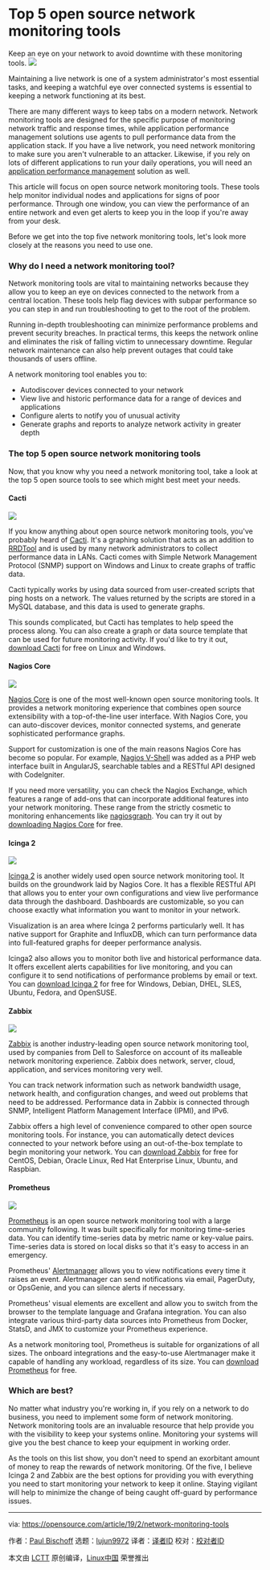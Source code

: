 [#]: collector: (lujun9972)
[#]: translator: (sugarfillet)
[#]: reviewer: ( )
[#]: publisher: ( )
[#]: url: ( )
[#]: subject: (Top 5 open source network monitoring tools)
[#]: via: (https://opensource.com/article/19/2/network-monitoring-tools)
[#]: author: (Paul Bischoff https://opensource.com/users/paulbischoff)

Top 5 open source network monitoring tools
======
Keep an eye on your network to avoid downtime with these monitoring tools.
![](https://opensource.com/sites/default/files/styles/image-full-size/public/lead-images/mesh_networking_dots_connected.png?itok=ovINTRR3)

Maintaining a live network is one of a system administrator's most essential tasks, and keeping a watchful eye over connected systems is essential to keeping a network functioning at its best.

There are many different ways to keep tabs on a modern network. Network monitoring tools are designed for the specific purpose of monitoring network traffic and response times, while application performance management solutions use agents to pull performance data from the application stack. If you have a live network, you need network monitoring to make sure you aren't vulnerable to an attacker. Likewise, if you rely on lots of different applications to run your daily operations, you will need an [application performance management][1] solution as well.

This article will focus on open source network monitoring tools. These tools help monitor individual nodes and applications for signs of poor performance. Through one window, you can view the performance of an entire network and even get alerts to keep you in the loop if you're away from your desk.

Before we get into the top five network monitoring tools, let's look more closely at the reasons you need to use one.

### Why do I need a network monitoring tool?

Network monitoring tools are vital to maintaining networks because they allow you to keep an eye on devices connected to the network from a central location. These tools help flag devices with subpar performance so you can step in and run troubleshooting to get to the root of the problem.

Running in-depth troubleshooting can minimize performance problems and prevent security breaches. In practical terms, this keeps the network online and eliminates the risk of falling victim to unnecessary downtime. Regular network maintenance can also help prevent outages that could take thousands of users offline.

A network monitoring tool enables you to:

  * Autodiscover devices connected to your network
  * View live and historic performance data for a range of devices and applications
  * Configure alerts to notify you of unusual activity
  * Generate graphs and reports to analyze network activity in greater depth

### The top 5 open source network monitoring tools

Now, that you know why you need a network monitoring tool, take a look at the top 5 open source tools to see which might best meet your needs.

#### Cacti

![](https://opensource.com/sites/default/files/uploads/cacti_network-monitoring-tools.png)

If you know anything about open source network monitoring tools, you've probably heard of [Cacti][2]. It's a graphing solution that acts as an addition to [RRDTool][3] and is used by many network administrators to collect performance data in LANs. Cacti comes with Simple Network Management Protocol (SNMP) support on Windows and Linux to create graphs of traffic data.

Cacti typically works by using data sourced from user-created scripts that ping hosts on a network. The values returned by the scripts are stored in a MySQL database, and this data is used to generate graphs.

This sounds complicated, but Cacti has templates to help speed the process along. You can also create a graph or data source template that can be used for future monitoring activity. If you'd like to try it out, [download Cacti][4] for free on Linux and Windows.

#### Nagios Core

![](https://opensource.com/sites/default/files/uploads/nagioscore_network-monitoring-tools.png)

[Nagios Core][5] is one of the most well-known open source monitoring tools. It provides a network monitoring experience that combines open source extensibility with a top-of-the-line user interface. With Nagios Core, you can auto-discover devices, monitor connected systems, and generate sophisticated performance graphs.

Support for customization is one of the main reasons Nagios Core has become so popular. For example, [Nagios V-Shell][6] was added as a PHP web interface built in AngularJS, searchable tables and a RESTful API designed with CodeIgniter.

If you need more versatility, you can check the Nagios Exchange, which features a range of add-ons that can incorporate additional features into your network monitoring. These range from the strictly cosmetic to monitoring enhancements like [nagiosgraph][7]. You can try it out by [downloading Nagios Core][8] for free.

#### Icinga 2

![](https://opensource.com/sites/default/files/uploads/icinga2_network-monitoring-tools.png)

[Icinga 2][9] is another widely used open source network monitoring tool. It builds on the groundwork laid by Nagios Core. It has a flexible RESTful API that allows you to enter your own configurations and view live performance data through the dashboard. Dashboards are customizable, so you can choose exactly what information you want to monitor in your network.

Visualization is an area where Icinga 2 performs particularly well. It has native support for Graphite and InfluxDB, which can turn performance data into full-featured graphs for deeper performance analysis.

Icinga2 also allows you to monitor both live and historical performance data. It offers excellent alerts capabilities for live monitoring, and you can configure it to send notifications of performance problems by email or text. You can [download Icinga 2][10] for free for Windows, Debian, DHEL, SLES, Ubuntu, Fedora, and OpenSUSE.

#### Zabbix

![](https://opensource.com/sites/default/files/uploads/zabbix_network-monitoring-tools.png)

[Zabbix][11] is another industry-leading open source network monitoring tool, used by companies from Dell to Salesforce on account of its malleable network monitoring experience. Zabbix does network, server, cloud, application, and services monitoring very well.

You can track network information such as network bandwidth usage, network health, and configuration changes, and weed out problems that need to be addressed. Performance data in Zabbix is connected through SNMP, Intelligent Platform Management Interface (IPMI), and IPv6.

Zabbix offers a high level of convenience compared to other open source monitoring tools. For instance, you can automatically detect devices connected to your network before using an out-of-the-box template to begin monitoring your network. You can [download Zabbix][12] for free for CentOS, Debian, Oracle Linux, Red Hat Enterprise Linux, Ubuntu, and Raspbian.

#### Prometheus

![](https://opensource.com/sites/default/files/uploads/promethius_network-monitoring-tools.png)

[Prometheus][13] is an open source network monitoring tool with a large community following. It was built specifically for monitoring time-series data. You can identify time-series data by metric name or key-value pairs. Time-series data is stored on local disks so that it's easy to access in an emergency.

Prometheus' [Alertmanager][14] allows you to view notifications every time it raises an event. Alertmanager can send notifications via email, PagerDuty, or OpsGenie, and you can silence alerts if necessary.

Prometheus' visual elements are excellent and allow you to switch from the browser to the template language and Grafana integration. You can also integrate various third-party data sources into Prometheus from Docker, StatsD, and JMX to customize your Prometheus experience.

As a network monitoring tool, Prometheus is suitable for organizations of all sizes. The onboard integrations and the easy-to-use Alertmanager make it capable of handling any workload, regardless of its size. You can [download Prometheus][15] for free.

### Which are best?

No matter what industry you're working in, if you rely on a network to do business, you need to implement some form of network monitoring. Network monitoring tools are an invaluable resource that help provide you with the visibility to keep your systems online. Monitoring your systems will give you the best chance to keep your equipment in working order.

As the tools on this list show, you don't need to spend an exorbitant amount of money to reap the rewards of network monitoring. Of the five, I believe Icinga 2 and Zabbix are the best options for providing you with everything you need to start monitoring your network to keep it online. Staying vigilant will help to minimize the change of being caught off-guard by performance issues.

--------------------------------------------------------------------------------

via: https://opensource.com/article/19/2/network-monitoring-tools

作者：[Paul Bischoff][a]
选题：[lujun9972][b]
译者：[译者ID](https://github.com/译者ID)
校对：[校对者ID](https://github.com/校对者ID)

本文由 [LCTT](https://github.com/LCTT/TranslateProject) 原创编译，[Linux中国](https://linux.cn/) 荣誉推出

[a]: https://opensource.com/users/paulbischoff
[b]: https://github.com/lujun9972
[1]: https://www.comparitech.com/net-admin/application-performance-management/
[2]: https://www.cacti.net/index.php
[3]: https://en.wikipedia.org/wiki/RRDtool
[4]: https://www.cacti.net/download_cacti.php
[5]: https://www.nagios.org/projects/nagios-core/
[6]: https://exchange.nagios.org/directory/Addons/Frontends-%28GUIs-and-CLIs%29/Web-Interfaces/Nagios-V-2DShell/details
[7]: https://exchange.nagios.org/directory/Addons/Graphing-and-Trending/nagiosgraph/details#_ga=2.79847774.890594951.1545045715-2010747642.1545045715
[8]: https://www.nagios.org/downloads/nagios-core/
[9]: https://icinga.com/products/icinga-2/
[10]: https://icinga.com/download/
[11]: https://www.zabbix.com/
[12]: https://www.zabbix.com/download
[13]: https://prometheus.io/
[14]: https://prometheus.io/docs/alerting/alertmanager/
[15]: https://prometheus.io/download/
